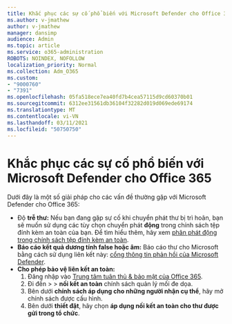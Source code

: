 ```yaml
---
title: Khắc phục các sự cố phổ biến với Microsoft Defender cho Office 365
ms.author: v-jmathew
author: v-jmathew
manager: dansimp
audience: Admin
ms.topic: article
ms.service: o365-administration
ROBOTS: NOINDEX, NOFOLLOW
localization_priority: Normal
ms.collection: Adm_O365
ms.custom:
- "9000760"
- "7391"
ms.openlocfilehash: 05fa518ece7ea40fd7b4cea57115d9cd60370b01
ms.sourcegitcommit: 6312ee31561db36104f32282d019d069ede69174
ms.translationtype: MT
ms.contentlocale: vi-VN
ms.lasthandoff: 03/11/2021
ms.locfileid: "50750750"
---
```

# <a name="fix-common-problems-with-microsoft-defender-for-office-365"></a>Khắc phục các sự cố phổ biến với Microsoft Defender cho Office 365

Dưới đây là một số giải pháp cho các vấn đề thường gặp với Microsoft Defender cho Office 365:

- Độ **trễ thư:** Nếu bạn đang gặp sự cố khi chuyển phát thư bị trì hoãn, bạn sẽ muốn sử dụng các tùy chọn chuyển phát **động** trong chính sách tệp đính kèm an toàn của bạn. Để tìm hiểu thêm, hãy xem [phân phát động trong chính sách tệp đính kèm an toàn](https://go.microsoft.com/fwlink/?linkid=2094106).
- **Báo cáo kết quả dương tính false hoặc âm:** Báo cáo thư cho Microsoft bằng cách sử dụng liên kết này: [cổng thông tin phản hồi của Microsoft Defender](https://go.microsoft.com/fwlink/?linkid=2092835).
- **Cho phép bảo vệ liên kết an toàn:**
    1. Đăng nhập vào [Trung tâm tuân thủ & bảo mật của Office 365](https://go.microsoft.com/fwlink/p/?linkid=2077143).
    2. Đi đến   >    >  **nối kết an toàn** chính sách quản lý mối đe dọa.
    3. Bên dưới **chính sách áp dụng cho những người nhận cụ thể**, hãy mở chính sách được cấu hình.
    4. Bên dưới **thiết đặt**, hãy chọn **áp dụng nối kết an toàn cho thư được gửi trong tổ chức**.
